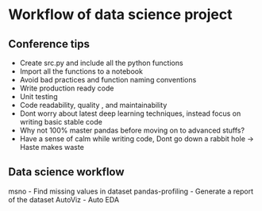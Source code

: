 # Workflow of data science project

## Conference tips

- Create src.py and include all the python functions
- Import all the functions to a notebook
- Avoid bad practices and function naming conventions
- Write production ready code
- Unit testing
- Code readability, quality , and maintainability
- Dont worry about latest deep learning techniques, instead focus on writing basic stable code
- Why not 100% master pandas before moving on to advanced stuffs?
- Have a sense of calm while writing code, Dont go down a rabbit hole -> Haste makes waste

## Data science workflow

msno - Find missing values in dataset
pandas-profiling - Generate a report of the dataset
AutoViz - Auto EDA
